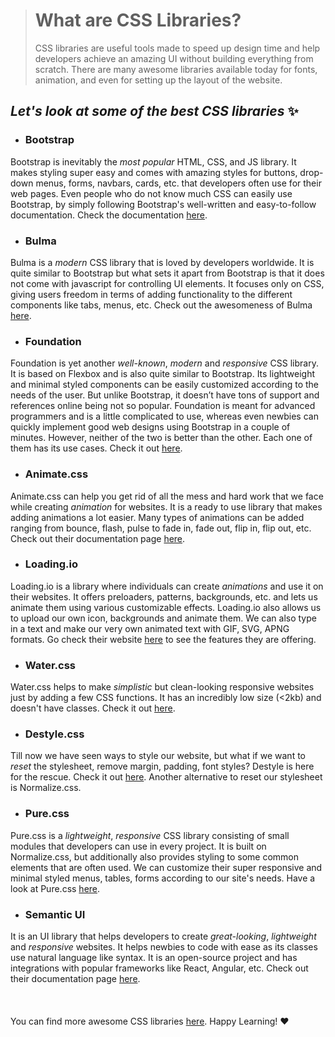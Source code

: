 > # What are CSS Libraries?
> CSS libraries are useful tools made to speed up design time and help developers achieve an amazing UI without building everything from scratch.
> There are many awesome libraries available today for fonts, animation, and even for setting up the layout of the website.

## _Let's look at some of the best CSS libraries_ :sparkles:

* ### Bootstrap
Bootstrap is inevitably the *most popular* HTML, CSS, and JS library. It makes styling super easy and comes with amazing styles for buttons, drop-down menus, forms, navbars, cards, etc. that developers often use for their web pages. Even people who do not know much CSS can easily use Bootstrap, by simply following Bootstrap's well-written and easy-to-follow documentation. Check the documentation [here](https://getbootstrap.com/docs/5.1/getting-started/introduction/). 
* ### Bulma
Bulma is a *modern* CSS library that is loved by developers worldwide. It is quite similar to Bootstrap but what sets it apart from Bootstrap is that it does not come with javascript for controlling UI elements. It focuses only on CSS, giving users freedom in terms of adding functionality to the different components like tabs, menus, etc. Check out the awesomeness of Bulma [here](https://bulma.io/).
* ### Foundation
Foundation is yet another *well-known*, *modern* and *responsive* CSS library. It is based on Flexbox and is also quite similar to Bootstrap. Its lightweight and minimal styled components can be easily customized according to the needs of the user. But unlike Bootstrap, it doesn’t have tons of support and references online being not so popular. Foundation is meant for advanced programmers and is a little complicated to use, whereas even newbies can quickly implement good web designs using Bootstrap in a couple of minutes. However, neither of the two is better than the other. Each one of them has its use cases. Check it out  [here](https://get.foundation/).
* ### Animate.css
Animate.css can help you get rid of all the mess and hard work that we face while creating *animation* for websites. It is a ready to use library that makes adding animations a lot easier. Many types of animations can be added ranging from bounce, flash, pulse to fade in, fade out, flip in, flip out, etc. Check out their documentation page [here](https://animate.style/).
* ### Loading.io
Loading.io is a library where individuals can create *animations* and use it on their websites. It offers preloaders, patterns, backgrounds, etc. and lets us animate them using various customizable effects. Loading.io also allows us to upload our own icon, backgrounds and animate them. We can also type in a text and make our very own animated text with GIF, SVG, APNG formats. Go check their website [here](https://loading.io/) to see the features they are offering.
* ### Water.css
Water.css helps to make *simplistic* but clean-looking responsive websites just by adding a few CSS functions. It has an incredibly low size (<2kb) and doesn't have classes. Check it out [here](https://watercss.kognise.dev/).
* ### Destyle.css
Till now we have seen ways to style our website, but what if we want to *reset* the stylesheet, remove margin, padding, font styles? Destyle is here for the rescue. Check it out [here](https://nicolas-cusan.github.io/destyle.css/). Another alternative to reset our stylesheet is Normalize.css. 
* ### Pure.css
Pure.css is a *lightweight*, *responsive* CSS library consisting of small modules that developers can use in every project. It is built on Normalize.css, but additionally also provides styling to some common elements that are often used. We can customize their super responsive and minimal styled menus, tables, forms according to our site's needs. Have a look at Pure.css [here](https://purecss.io/).
* ### Semantic UI
It is an UI library that helps developers to create *great-looking*, *lightweight* and *responsive* websites. It helps newbies to code with ease as its classes use natural language like syntax. It is an open-source project and has integrations with popular frameworks like React, Angular, etc. Check out their documentation page [here](https://semantic-ui.com/).
<br>
<br>
<br>
<br>
You can find more awesome CSS libraries [here](https://github.com/troxler/awesome-css-frameworks). Happy Learning! ❤️
